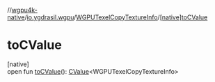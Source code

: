 //[wgpu4k-native](../../../index.md)/[io.ygdrasil.wgpu](../index.md)/[WGPUTexelCopyTextureInfo](index.md)/[[native]toCValue]([native]to-c-value.md)

# toCValue

[native]\
open fun [toCValue]([native]to-c-value.md)(): [CValue](https://kotlinlang.org/api/core/kotlin-stdlib/kotlinx.cinterop/-c-value/index.html)&lt;WGPUTexelCopyTextureInfo&gt;
